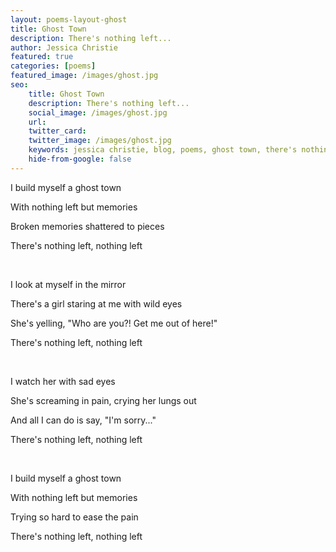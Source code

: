 ```yaml
---
layout: poems-layout-ghost
title: Ghost Town 
description: There's nothing left...
author: Jessica Christie
featured: true
categories: [poems]
featured_image: /images/ghost.jpg
seo: 
    title: Ghost Town
    description: There's nothing left...
    social_image: /images/ghost.jpg
    url:
    twitter_card:
    twitter_image: /images/ghost.jpg
    keywords: jessica christie, blog, poems, ghost town, there's nothing left, memories, broken, shattered to pieces, mirror, sad eyes, screaming in pain, cry, i'm sorry, pain
    hide-from-google: false
---
```

I build myself a ghost town

With nothing left but memories

Broken memories shattered to pieces

There's nothing left, nothing left

&nbsp;

I look at myself in the mirror

There's a girl staring at me with wild eyes

She's yelling, "Who are you?! Get me out of here!"

There's nothing left, nothing left

&nbsp;

I watch her with sad eyes

She's screaming in pain, crying her lungs out

And all I can do is say, "I'm sorry..."

There's nothing left, nothing left

&nbsp;

I build myself a ghost town

With nothing left but memories

Trying so hard to ease the pain

There's nothing left, nothing left

&nbsp;
